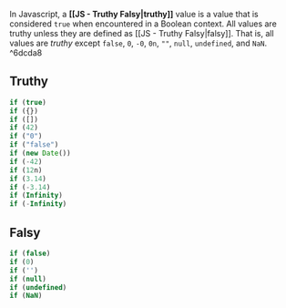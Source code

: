 
In Javascript, a **[[JS - Truthy Falsy|truthy]]** value is a value that is considered `true` when encountered in a Boolean context. All values are truthy unless they are defined as [[JS - Truthy Falsy|falsy]]. That is, all values are _truthy_ except `false`, `0`, `-0`, `0n`, `""`, `null`, `undefined`, and `NaN`. ^6dcda8

## Truthy

```JavaScript
if (true)
if ({})
if ([])
if (42)
if ("0")
if ("false")
if (new Date())
if (-42)
if (12n)
if (3.14)
if (-3.14)
if (Infinity)
if (-Infinity)
```

## Falsy

```JavaScript
if (false) 
if (0)
if ('')
if (null) 
if (undefined)
if (NaN)
```


